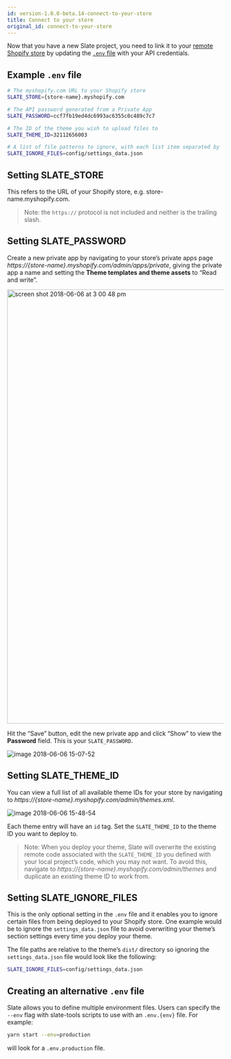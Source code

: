 ```yaml
---
id: version-1.0.0-beta.14-connect-to-your-store
title: Connect to your store
original_id: connect-to-your-store
---
```


Now that you have a new Slate project, you need to link it to your [remote Shopify store](how-to-create-a-development-store) by updating the [`.env` file](https://github.com/Shopify/slate/blob/master/packages/slate-env/README.md) with your API credentials.

## Example `.env` file

```bash
# The myshopify.com URL to your Shopify store
SLATE_STORE={store-name}.myshopify.com

# The API password generated from a Private App
SLATE_PASSWORD=ccf7fb19ed4dc6993ac6355c0c489c7c7

# The ID of the theme you wish to upload files to
SLATE_THEME_ID=32112656003

# A list of file patterns to ignore, with each list item separated by ':'
SLATE_IGNORE_FILES=config/settings_data.json
```

## Setting SLATE_STORE

This refers to the URL of your Shopify store, e.g. store-name.myshopify.com.

> Note: the `https://` protocol is not included and neither is the trailing slash.

## Setting SLATE_PASSWORD

Create a new private app by navigating to your store’s private apps page _https://{store-name}.myshopify.com/admin/apps/private_, giving the private app a name and setting the **Theme templates and theme assets** to “Read and write”.

<img width="1009" alt="screen shot 2018-06-06 at 3 00 48 pm" src="https://user-images.githubusercontent.com/991693/41563406-7ba2f4a4-731d-11e8-9764-e851138da3f5.png">

Hit the “Save” button, edit the new private app and click “Show” to view the **Password** field. This is your `SLATE_PASSWORD`.

![image 2018-06-06 15-07-52](https://user-images.githubusercontent.com/991693/41563439-8fa3a980-731d-11e8-9a96-9c3b5b4e2473.jpg)

## Setting SLATE_THEME_ID

You can view a full list of all available theme IDs for your store by navigating to _https://{store-name}.myshopify.com/admin/themes.xml_.

![image 2018-06-06 15-48-54](https://user-images.githubusercontent.com/991693/41563505-b80c93f0-731d-11e8-94c6-ac3d18036a07.jpg)

Each theme entry will have an `id` tag. Set the `SLATE_THEME_ID` to the theme ID you want to deploy to.

> Note: When you deploy your theme, Slate will overwrite the existing remote code associated with the `SLATE_THEME_ID` you defined with your local project’s code, which you may not want. To avoid this, navigate to _https://{store-name}.myshopify.com/admin/themes_ and duplicate an existing theme ID to work from.

## Setting SLATE_IGNORE_FILES

This is the only optional setting in the `.env` file and it enables you to ignore certain files from being deployed to your Shopify store. One example would be to ignore the `settings_data.json` file to avoid overwriting your theme’s section settings every time you deploy your theme.

The file paths are relative to the theme’s `dist/` directory so ignoring the `settings_data.json` file would look like the following:

```bash
SLATE_IGNORE_FILES=config/settings_data.json
```

## Creating an alternative `.env` file

Slate allows you to define multiple environment files. Users can specify the `--env` flag with slate-tools scripts to use with an `.env.{env}` file. For example:

```bash
yarn start --env=production
```

will look for a `.env.production` file.

